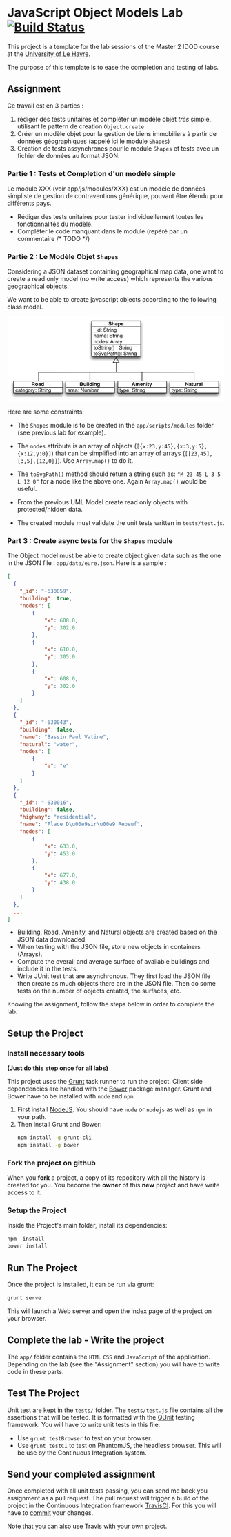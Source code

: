 # JavaScript Object Models Lab [![Build Status](https://travis-ci.org/ULH-WebDevelopment/JSObjectModelsLab.svg?branch=master)](https://travis-ci.org/ULH-WebDevelopment/JSObjectModelsLab)

This project is a template for the lab sessions of the Master 2 IDOD course at the [University of Le Havre](https://www.univ-lehavre.fr).

The purpose of this template is to ease the completion and testing of labs.

## Assignment


Ce travail est en 3 parties :
  1. rédiger des tests unitaires et compléter un modèle objet _très_ simple, utilisant le pattern de creation `Object.create`
  2. Créer un modèle objet pour la gestion de biens immobiliers à partir de données géographiques (appelé ici le module `Shapes`)
  3. Création de tests assynchrones pour le module `Shapes` et tests avec un fichier de données au format JSON.

### Partie 1 : Tests et Completion d'un modèle simple

Le module XXX (voir  app/js/modules/XXX)  est un modèle de données simpliste de gestion de contraventions générique, pouvant être étendu pour différents pays.

- Rédiger des tests unitaires pour tester individuellement toutes les fonctionnalités du modèle.
- Compléter le code manquant dans le module (repéré par un commentaire /* TODO */)


### Partie 2 : Le Modèle Objet `Shapes`

Considering a JSON dataset containing geographical map data, one want to create a read only model (no write access) which represents the various geographical objects.

We want to be able to create javascript objects according to the following class model.

![`Shapes` UML Class Diagram](app/images/uml.png)



Here are some constraints:

- The `Shapes` module is to be created in the `app/scripts/modules` folder (see previous lab for example).
- The `nodes` attribute is an array of objects (`[{x:23,y:45},{x:3,y:5},{x:12,y:0}]`) that can be simplified into an array of arrays (`[[23,45],[3,5],[12,0]]`). Use `Array.map()` to do it.
- The  `toSvgPath()` method should return a string such as:
          `"M 23 45 L 3 5 L 12 0"` for a node like the above one. Again `Array.map()` would be useful.

- From the previous UML Model create read only objects with protected/hidden data.
- The created module must validate the unit tests written in `tests/test.js`.

### Part 3 : Create async tests for the `Shapes` module


The Object model must be able to create object given data such as the one in the JSON file : `app/data/eure.json`. Here is a sample :
```json
[
  {
    "_id": "-630059",
    "building": true,
    "nodes": [
        {
            "x": 608.0,
            "y": 302.0
        },
        {
            "x": 610.0,
            "y": 305.0
        },
        {
            "x": 608.0,
            "y": 302.0
        }
    ]
  },
  {
    "_id": "-630043",
    "building": false,
    "name": "Bassin Paul Vatine",
    "natural": "water",
    "nodes": [
        {
            "e": "e"
        }
    ]
  },
  {
    "_id": "-630016",
    "building": false,
    "highway": "residential",
    "name": "Place D\u00e9sir\u00e9 Rebeuf",
    "nodes": [
        {
            "x": 633.0,
            "y": 453.0
        },
        {
            "x": 677.0,
            "y": 438.0
        }
    ]
  },
  ...
]
```


- Building, Road, Amenity, and Natural objects are created based on the JSON data downloaded.
- When testing with the JSON file, store new objects in containers (Arrays).
- Compute the overall and average surface of available buildings and include it in the tests.
- Write JUnit test that are asynchronous. They first load the JSON file then create as much objects there are in the JSON file. Then do some tests on the number of objects created, the surfaces, etc.


Knowing the assignment, follow the steps below in order to complete the lab.

## Setup the Project


### Install necessary tools

**(Just do this step once for all labs)**

This project uses the [Grunt](http://gruntjs.com/) task runner to run the project. Client side dependencies are handled with the  [Bower](http://bower.io/)  package manager. Grunt and Bower have to be installed with `node` and `npm`.

1.  First install <a href="https://nodejs.org/en/download/">NodeJS</a>. You should have `node` or `nodejs` as well as `npm` in your path.  
2.  Then install Grunt and Bower:</p>
    ```sh
    npm install -g grunt-cli
    npm install -g bower
    ```

### Fork the project on github

When you **fork** a project, a copy of its repository with all the history is created for you. You become the **owner** of this **new** project and have write access to it.


### Setup the Project

Inside the Project's main folder, install its dependencies:
```sh
npm  install
bower install
```

## Run The Project

Once the project is installed, it can be run via grunt:

```sh
grunt serve
```

This will launch a Web server and open the index page of the project on your browser.


## Complete the lab - Write the project

The `app/` folder contains the `HTML` `CSS` and `JavaScript` of the application. Depending on the lab (see the "Assignment" section) you will have to write code in these parts.

## Test The Project

Unit test are kept in the `tests/` folder. The `tests/test.js` file contains all the assertions that will be tested. It is formatted with the [QUnit](https://qunitjs.com/)  testing framework. You will have to write unit tests in this file.

- Use `grunt testBrowser` to test on your browser.
- Use `grunt testCI` to test on PhantomJS, the headless browser. This will be use by the Continuous Integration system.

## Send your completed assignment

Once completed with all unit tests passing, you can send me back you assignment as a pull request. The pull request will trigger a build of the project in the Continuous Integration framework [TravisCI](https://travis-ci.org/). For this you will have to [commit](https://git-scm.com/book/en/v2/Getting-Started-About-Version-Control) your changes.

Note that you can also use Travis with your own project.
